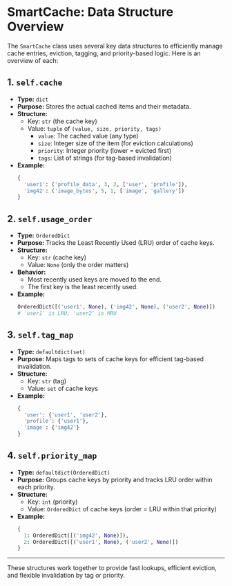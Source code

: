 # SmartCache: Data Structure Overview

The `SmartCache` class uses several key data structures to efficiently manage cache entries, eviction, tagging, and priority-based logic. Here is an overview of each:

## 1. `self.cache`

- **Type:** `dict`
- **Purpose:** Stores the actual cached items and their metadata.
- **Structure:**
  - Key: `str` (the cache key)
  - Value: `tuple` of `(value, size, priority, tags)`
    - `value`: The cached value (any type)
    - `size`: Integer size of the item (for eviction calculations)
    - `priority`: Integer priority (lower = evicted first)
    - `tags`: List of strings (for tag-based invalidation)
- **Example:**
  ```python
  {
    'user1': ('profile_data', 3, 2, ['user', 'profile']),
    'img42': ('image_bytes', 5, 1, ['image', 'gallery'])
  }
  ```

## 2. `self.usage_order`

- **Type:** `OrderedDict`
- **Purpose:** Tracks the Least Recently Used (LRU) order of cache keys.
- **Structure:**
  - Key: `str` (cache key)
  - Value: `None` (only the order matters)
- **Behavior:**
  - Most recently used keys are moved to the end.
  - The first key is the least recently used.
- **Example:**
  ```python
  OrderedDict([('user1', None), ('img42', None), ('user2', None)])
  # 'user1' is LRU, 'user2' is MRU
  ```

## 3. `self.tag_map`

- **Type:** `defaultdict(set)`
- **Purpose:** Maps tags to sets of cache keys for efficient tag-based invalidation.
- **Structure:**
  - Key: `str` (tag)
  - Value: `set` of cache keys
- **Example:**
  ```python
  {
    'user': {'user1', 'user2'},
    'profile': {'user1'},
    'image': {'img42'}
  }
  ```

## 4. `self.priority_map`

- **Type:** `defaultdict(OrderedDict)`
- **Purpose:** Groups cache keys by priority and tracks LRU order within each priority.
- **Structure:**
  - Key: `int` (priority)
  - Value: `OrderedDict` of cache keys (order = LRU within that priority)
- **Example:**
  ```python
  {
    1: OrderedDict([('img42', None)]),
    2: OrderedDict([('user1', None), ('user2', None)])
  }
  ```

---

These structures work together to provide fast lookups, efficient eviction, and flexible invalidation by tag or priority.
